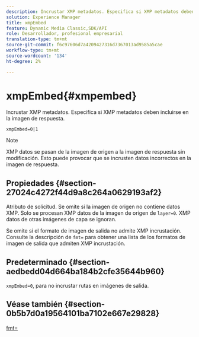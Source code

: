 ```yaml
---
description: Incrustar XMP metadatos. Especifica si XMP metadatos deben incluirse en la imagen de respuesta.
solution: Experience Manager
title: xmpEmbed
feature: Dynamic Media Classic,SDK/API
role: Desarrollador, profesional empresarial
translation-type: tm+mt
source-git-commit: f6c97606d7a4209427316d7367013ad9585a5cae
workflow-type: tm+mt
source-wordcount: '134'
ht-degree: 2%

---
```



# xmpEmbed{#xmpembed}

Incrustar XMP metadatos. Especifica si XMP metadatos deben incluirse en la imagen de respuesta.

`xmpEmbed=0|1`

>[!NOTE]
>
>XMP datos se pasan de la imagen de origen a la imagen de respuesta sin modificación. Esto puede provocar que se incrusten datos incorrectos en la imagen de respuesta.

## Propiedades {#section-27024c4272f44d9a8c264a0629193af2}

Atributo de solicitud. Se omite si la imagen de origen no contiene datos XMP. Solo se procesan XMP datos de la imagen de origen de `layer=0`. XMP datos de otras imágenes de capa se ignoran.

Se omite si el formato de imagen de salida no admite XMP incrustación. Consulte la descripción de `fmt=` para obtener una lista de los formatos de imagen de salida que admiten XMP incrustación.

## Predeterminado {#section-aedbedd04d664ba184b2cfe35644b960}

`xmpEmbed=0`, para no incrustar rutas en imágenes de salida.

## Véase también {#section-0b5b7d0a19564101ba7102e667e29828}

[fmt=](../../../../../is-api/http-ref/image-serving-api-ref/c-http-protocol-reference/c-command-reference/r-is-http-fmt.md#reference-cdf10043423b45ba9fe15157fb3ae37a)
